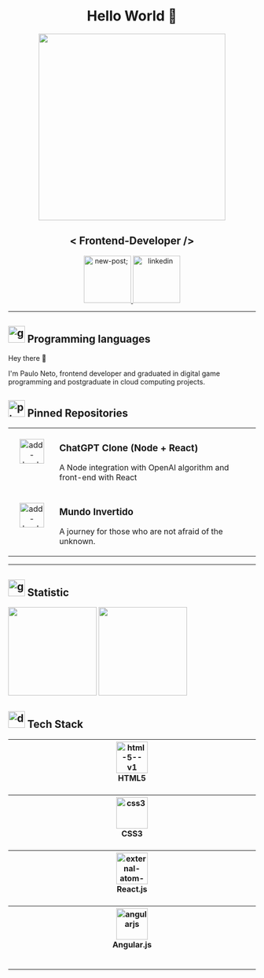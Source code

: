 
<h1 align="center">
  Hello World 👋
</h1>

<div align="center">
   <!-- <img height="350em" src="./.github/assets/cover_.png"/> -->
   <img height="380em" src="https://lh3.googleusercontent.com/fife/AKsag4Or5jXDLe6Ito04QWB8vw9092QFvWhyMz7V5kPdHaixZ5qBxGk7FvI0BE5ItkkIidJej1Uv4ESf_Sf0ziLf8NZl_cOY3YvzNSLSffyC3Ob8irIUHwZk9HuJeRjS4R78ZZJKIrSe-9XLiT8UL24hiGIKwVibwtCCbFopb1XXRO8EnemEYweSZNDExfNo1pDlpTzZ84F6f_ZASLdPJ29qYS_qzLh4CbzvDDo7IPo_LlY8X71NS6MgZU4BYJ_A9LoVCQDvJfMnour4Sezchyx5_TZgDf5dO0jR1jP62DwASGu8o2NehlaI1TnrIxPp9wh1-JvMyXIlRZtCmgkQANlAZlhUHgLiZPAHwDy8f7EGn6dBszCMVRxm2h8G9BjMEIHEA2vZno6wRqdWLQZwvyhGJpHZJx2fsr-ZEsXdyHJCTuKpSanxSBGGEwa7GgZYHjciEy5ebW7zdOA5FfUlQ9hMfD1P8vAHx4ceuA5K4yyh6MBTNiBynw12S0R_AysDkwdNgrwOyzB7B4Od8ml2gxqm3xZxQcmp3jclcydlboZTariwE91IQRwbyXVJwTI-CAVas8fkU0nF4AujjulnZ2FsLb4zrMPz7SFDyd7i9e0QhVC827AeXue0MP_Ku90vKpwQJeV4ZvVHZIpGekQhSqL_p3oyPZ7fWZMtol3b_jRY9drP2CclOOyPu-tC6K5edGTjUWVoWY7RFitSb5fXRO7ZWBAdqKkIR31bO3zQiP-7M0_dsc7TLPxbw18n_fnnXOLFrJvj-eJaqlmjZX1NzUU28a3eDYf-KNdKavewMgnubhIc_Ett5qFcsL1pAmUNocUnx_XWs5JV1vlHxzQCOVmra2fJk9FRNCIet9KXEm8yJ6Ado25EY_OHXyxOKO9sqJjEBSKei4AEfkOn8OVqblJ-iqtZCHTUN1R7hUeZJrPTBbJPlhHuk2yvj2zvYrdFNMKvia4HyXJs_w=w1366-h655"/>
</div>

<h2 align="center">
   < Frontend-Developer />
</h2>

<div align="center">
<p>
<a href="mailto:arquivopauloneto@gmail.com">
<img width="96" height="96" src="https://img.icons8.com/nolan/96/new-post.png" alt="new-post;"/>
</a>
<a href="https://br.linkedin.com/in/paulonetodev">
<img width="96" height="96" src="https://img.icons8.com/nolan/96/linkedin.png" alt="linkedin"/>
</a>
</div>

***

## <img width="34" height="34" src="https://img.icons8.com/nolan/64/goal.png" alt="goal"/> Programming languages 

Hey there 👋

I'm Paulo Neto, frontend developer and graduated in digital game programming and postgraduate in cloud computing projects.

## <img width="34" height="34" src="https://img.icons8.com/nolan/64/pin.png" alt="pin"/> Pinned Repositories

<table>
	<tbody>
		<tr>
			<td align="center" valign="top" width="80"><br />
			<a href="https://github.com/PauloNetoGit/Integrando-o-chatGPT-com-Node-e-React">
      <img width="50" height="50" src="https://img.icons8.com/water-color/50/add-bookmark.png" alt="add-bookmark"/>
      </a>
      </td>
			<td valign="top">
			<h3>ChatGPT Clone (Node + React)</h3>
			<p>A Node integration with OpenAI algorithm and front-end with React</p>
			</td>
		</tr>
		<tr>
			<td align="center" valign="top" width="80"><br />
			<a href="https://github.com/PauloNetoGit/semana-frontend-mundo-invertido">
    <img width="50" height="50" src="https://img.icons8.com/water-color/50/add-bookmark.png" alt="add-bookmark"/>
      </a>
      </td>
			<td valign="top">
			<h3>Mundo Invertido</h3>
			<p>A journey for those who are not afraid of the unknown.</p>
			</td>
		</tr>
	</tbody>
</table>

***

##  <img width="34" height="34" src="https://img.icons8.com/nolan/34/group-of-projects.png" alt="group-of-projects"/> Statistic

<div>
	<img height="180em" src="https://github-readme-stats.vercel.app/api?username=PauloNetoGit&show_icons=true&theme=swift" />
	<img height="180em" src="https://github-readme-stats.vercel.app/api/top-langs/?username=PauloNetoGit&layout=compact&theme=swift"/>
</div>

##  <img width="34" height="34" src="https://img.icons8.com/nolan/64/dumbbell.png" alt="dumbbell"/> Tech Stack

<table>
   <thead>
      <tr>
         <th width="930">
         <img width="64" height="64" src="https://img.icons8.com/color/96/html-5--v1.png" alt="html-5--v1"/><br/>
         <figcaption>HTML5</figcaption>&nbsp;
	 </th>
      </tr>
   </thead>
	
   <thead>
      <tr>
         <th width="800">
         <img width="64" height="64" src="https://img.icons8.com/color/64/css3.png" alt="css3"/><br/>
         <figcaption>CSS3</figcaption>&nbsp;
   	 </th>
      </tr>
   </thead>
   
   <thead>
      <tr>
         <th width="930">
         <img width="64" height="64" src="https://img.icons8.com/external-smashingstocks-circular-smashing-stocks/64/external-atom-power-and-energy-smashingstocks-circular-smashing-stocks.png" alt="external-atom-power-and-energy-smashingstocks-circular-smashing-stocks"/><br/>
         <figcaption>React.js</figcaption>&nbsp;
	 </th>
      </tr>
   </thead>
   
  <thead>
      <tr>
         <th width="930">
         <img width="64" height="64" src="https://img.icons8.com/color/64/angularjs.png" alt="angularjs"/><br/>
         <figcaption>Angular.js</figcaption>&nbsp;
	 </th>
      </tr>
   </thead>

</table>

***

